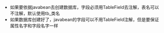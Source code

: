 - 如果要依据javabean去创建数据库，字段必须用TableField去注解，表名可以不注解，默认使用tb_类名
- 如果数据库创建好了，javabean的字段可以不用TableField注解，但是要保证属性名字和字段名字一样